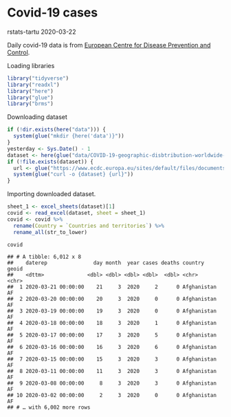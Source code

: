 Covid-19 cases
================
rstats-tartu
2020-03-22

Daily covid-19 data is from [European Centre for Disease Prevention and
Control](https://www.ecdc.europa.eu/en/publications-data/download-todays-data-geographic-distribution-covid-19-cases-worldwide).

Loading libraries

``` r
library("tidyverse")
library("readxl")
library("here")
library("glue")
library("brms")
```

Downloading dataset

``` r
if (!dir.exists(here("data"))) {
  system(glue("mkdir {here('data')}"))
}
yesterday <- Sys.Date() - 1
dataset <- here(glue("data/COVID-19-geographic-disbtribution-worldwide-{yesterday}.xlsx"))
if (!file.exists(dataset)) {
  url <- glue("https://www.ecdc.europa.eu/sites/default/files/documents/COVID-19-geographic-disbtribution-worldwide-{yesterday}.xlsx")
  system(glue("curl -o {dataset} {url}"))
} 
```

Importing downloaded dataset.

``` r
sheet_1 <- excel_sheets(dataset)[1]
covid <- read_excel(dataset, sheet = sheet_1)
covid <- covid %>% 
  rename(Country = `Countries and territories`) %>% 
  rename_all(str_to_lower)
```

``` r
covid
```

    ## # A tibble: 6,012 x 8
    ##    daterep               day month  year cases deaths country     geoid
    ##    <dttm>              <dbl> <dbl> <dbl> <dbl>  <dbl> <chr>       <chr>
    ##  1 2020-03-21 00:00:00    21     3  2020     2      0 Afghanistan AF   
    ##  2 2020-03-20 00:00:00    20     3  2020     0      0 Afghanistan AF   
    ##  3 2020-03-19 00:00:00    19     3  2020     0      0 Afghanistan AF   
    ##  4 2020-03-18 00:00:00    18     3  2020     1      0 Afghanistan AF   
    ##  5 2020-03-17 00:00:00    17     3  2020     5      0 Afghanistan AF   
    ##  6 2020-03-16 00:00:00    16     3  2020     6      0 Afghanistan AF   
    ##  7 2020-03-15 00:00:00    15     3  2020     3      0 Afghanistan AF   
    ##  8 2020-03-11 00:00:00    11     3  2020     3      0 Afghanistan AF   
    ##  9 2020-03-08 00:00:00     8     3  2020     3      0 Afghanistan AF   
    ## 10 2020-03-02 00:00:00     2     3  2020     0      0 Afghanistan AF   
    ## # … with 6,002 more rows
